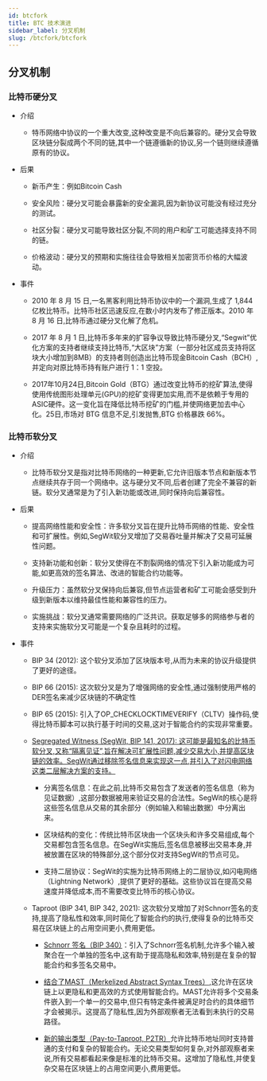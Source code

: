 ```yaml
---
id: btcfork
title: BTC 技术演进
sidebar_label: 分叉机制
slug: /btcfork/btcfork
---
```


## 分叉机制

### 比特币硬分叉

- 介绍

	- 特币网络中协议的一个重大改变,这种改变是不向后兼容的。硬分叉会导致区块链分裂成两个不同的链,其中一个链遵循新的协议,另一个链则继续遵循原有的协议。

- 后果

	- 新币产生：例如Bitcoin Cash 

	- 安全风险：硬分叉可能会暴露新的安全漏洞,因为新协议可能没有经过充分的测试。

	- 社区分裂：硬分叉可能导致社区分裂,不同的用户和矿工可能选择支持不同的链。

	- 价格波动：硬分叉的预期和实施往往会导致相关加密货币价格的大幅波动。

- 事件

	- 2010 年 8 月 15 日,一名黑客利用比特币协议中的一个漏洞,生成了 1,844 亿枚比特币。比特币社区迅速反应,在数小时内发布了修正版本。2010 年 8 月 16 日,比特币通过硬分叉化解了危机。

	- 2017 年 8 月 1 日,比特币多年来的扩容争议导致比特币硬分叉,“Segwit”优化方案的支持者继续支持比特币,“大区块”方案（一部分社区成员支持将区块大小增加到8MB）的支持者则创造出比特币现金Bitcoin Cash（BCH）,并定向对原比特币持有账户进行 1：1 空投。

	- 2017年10月24日,Bitcoin Gold（BTG）通过改变比特币的挖矿算法,使得使用传统图形处理单元(GPU)的挖矿变得更加实用,而不是依赖于专用的ASIC硬件。这一变化旨在降低比特币挖矿的门槛,并使网络更加去中心化。25日,市场对 BTG 信息不足,引发抛售,BTG 价格暴跌 66%。

### 比特币软分叉

- 介绍

	- 比特币软分叉是指对比特币网络的一种更新,它允许旧版本节点和新版本节点继续共存于同一个网络中。这与硬分叉不同,后者创建了完全不兼容的新链。软分叉通常是为了引入新功能或改进,同时保持向后兼容性。

- 后果

	- 提高网络性能和安全性：许多软分叉旨在提升比特币网络的性能、安全性和可扩展性。例如,SegWit软分叉增加了交易吞吐量并解决了交易可延展性问题。

	- 支持新功能和创新：软分叉使得在不割裂网络的情况下引入新功能成为可能,如更高效的签名算法、改进的智能合约功能等。

	- 升级压力：虽然软分叉保持向后兼容,但节点运营者和矿工可能会感受到升级到新版本以维持最佳性能和兼容性的压力。

	- 实施挑战：软分叉通常需要网络的广泛共识。获取足够多的网络参与者的支持来实施软分叉可能是一个复杂且耗时的过程。

- 事件

	- BIP 34 (2012): 这个软分叉添加了区块版本号,从而为未来的协议升级提供了更好的途径。

	- BIP 66 (2015): 这次软分叉是为了增强网络的安全性,通过强制使用严格的DER签名来减少区块链的不确定性

	- BIP 65 (2015): 引入了OP_CHECKLOCKTIMEVERIFY（CLTV）操作码,使得比特币脚本可以执行基于时间的交易,这对于智能合约的实现非常重要。

	- [Segregated Witness (SegWit, BIP 141, 2017): 这可能是最知名的比特币软分叉,又称“隔离见证”,旨在解决可扩展性问题,减少交易大小,并提高区块链的效率。SegWit通过移除签名信息来实现这一点,并引入了对闪电网络这类二层解决方案的支持。](https://www.btcstudy.org/2022/10/07/segregated-witness-benefits/)

		- 分离签名信息：在此之前,比特币交易包含了发送者的签名信息（称为见证数据）,这部分数据被用来验证交易的合法性。SegWit的核心是将这些签名信息从交易的其余部分（例如输入和输出数据）中分离出来。

		- 区块结构的变化：传统比特币区块由一个区块头和许多交易组成,每个交易都包含签名信息。在SegWit实施后,签名信息被移出交易本身,并被放置在区块的特殊部分,这个部分仅对支持SegWit的节点可见。

		- 支持二层协议：SegWit的实施为比特币网络上的二层协议,如闪电网络（Lightning Network）,提供了更好的基础。这些协议旨在提高交易速度并降低成本,而不需要改变比特币的核心协议。

	- Taproot (BIP 341, BIP 342, 2021): 这次软分叉增加了对Schnorr签名的支持,提高了隐私性和效率,同时简化了智能合约的执行,使得复杂的比特币交易在区块链上的占用空间更小,费用更低。

		- [Schnorr 签名（BIP 340）](https://www.btcstudy.org/2021/11/20/introduction-to-schnorr-signatures-by-suredbits/)：引入了Schnorr签名机制,允许多个输入被聚合在一个单独的签名中,这有助于提高隐私和效率,特别是在复杂的智能合约和多签名交易中。

		- [结合了MAST（Merkelized Abstract Syntax Trees）](https://www.btcstudy.org/2021/09/07/what-is-a-bitcoin-merklized-abstract-syntax-tree-mast/),这允许在区块链上以更隐私和更高效的方式使用智能合约。MAST允许将多个交易条件嵌入到一个单一的交易中,但只有特定条件被满足时合约的具体细节才会被揭示。这提高了隐私性,因为外部观察者无法看到未执行的交易路径。

		- [新的输出类型（Pay-to-Taproot, P2TR）](https://thebitcoinmanual.com/articles/pay-to-taproot-p2tr/)允许比特币地址同时支持普通的支付和复杂的智能合约。无论交易类型如何复杂,对外部观察者来说,所有交易都看起来像是标准的比特币交易。这增加了隐私性,并使复杂交易在区块链上的占用空间更小,费用更低。

